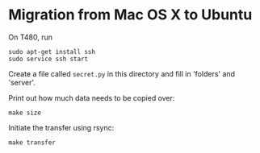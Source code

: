 # Migration from Mac OS X to Ubuntu

On T480, run

    sudo apt-get install ssh
    sudo service ssh start

Create a file called `secret.py` in this directory and fill in 'folders' and 'server'.

Print out how much data needs to be copied over:

    make size

Initiate the transfer using rsync:

    make transfer
